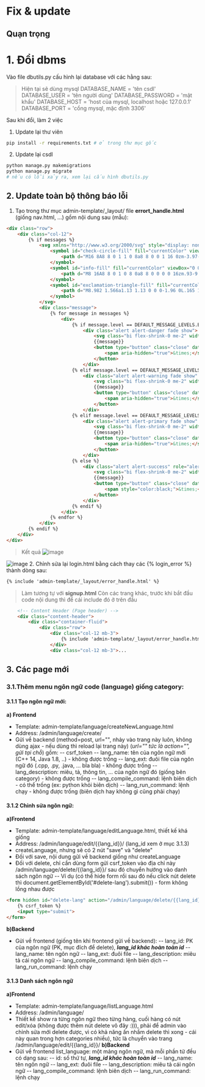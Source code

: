 # Fix & update
## Quạn trọng
# 1. Đổi dbms
Vào file dbutils.py cấu hình lại database với các hằng sau:
> Hiện tại sẽ dùng mysql
DATABASE_NAME = 'tên csdl'
DATABASE_USER = 'tên người dùng'
DATABASE_PASSWORD = 'mật khẩu'
DATABASE_HOST = 'host của mysql, localhost hoặc 127.0.0.1'
DATABASE_PORT = 'cổng mysql, mặc định 3306'

Sau khi đổi, làm 2 việc
1. Update lại thư viên
```bash
pip install -r requirements.txt # ở trong thư mục gốc
```
2. Update lại csdl
```bash
python manage.py makemigrations
python manage.py migrate
# nếu có lỗi xảy ra, xem lại cấu hình dbutils.py
```

## 2. Update toàn bộ thông báo lỗi
1. Tạo trong thư mục admin-template/\_layout/ file **errort\_handle.html** (giống nav.html, ...) gồm nội dung sau (mẫu):
```html
<div class="row">
    <div class="col-12">
        {% if messages %}
            <svg xmlns="http://www.w3.org/2000/svg" style="display: none;">
                <symbol id="check-circle-fill" fill="currentColor" viewBox="0 0 16 16">
                    <path d="M16 8A8 8 0 1 1 0 8a8 8 0 0 1 16 0zm-3.97-3.03a.75.75 0 0 0-1.08.022L7.477 9.417 5.384 7.323a.75.75 0 0 0-1.06 1.06L6.97 11.03a.75.75 0 0 0 1.079-.02l3.992-4.99a.75.75 0 0 0-.01-1.05z"/>
                </symbol>
                <symbol id="info-fill" fill="currentColor" viewBox="0 0 16 16">
                    <path d="M8 16A8 8 0 1 0 8 0a8 8 0 0 0 0 16zm.93-9.412-1 4.705c-.07.34.029.533.304.533.194 0 .487-.07.686-.246l-.088.416c-.287.346-.92.598-1.465.598-.703 0-1.002-.422-.808-1.319l.738-3.468c.064-.293.006-.399-.287-.47l-.451-.081.082-.381 2.29-.287zM8 5.5a1 1 0 1 1 0-2 1 1 0 0 1 0 2z"/>
                </symbol>
                <symbol id="exclamation-triangle-fill" fill="currentColor" viewBox="0 0 16 16">
                    <path d="M8.982 1.566a1.13 1.13 0 0 0-1.96 0L.165 13.233c-.457.778.091 1.767.98 1.767h13.713c.889 0 1.438-.99.98-1.767L8.982 1.566zM8 5c.535 0 .954.462.9.995l-.35 3.507a.552.552 0 0 1-1.1 0L7.1 5.995A.905.905 0 0 1 8 5zm.002 6a1 1 0 1 1 0 2 1 1 0 0 1 0-2z"/>
                </symbol>
            </svg>
            <div class="message">
                {% for message in messages %}
                    <div>
                        {% if message.level == DEFAULT_MESSAGE_LEVELS.ERROR %}
                            <div class="alert alert-danger fade show">
                                <svg class="bi flex-shrink-0 me-2" width="24" height="24" role="img" aria-label="Danger:"><use xlink:href="#exclamation-triangle-fill"/></svg>
                                {{message}}
                                <button type="button" class="close" data-dismiss="alert" aria-label="Close">
                                    <span aria-hidden="true">&times;</span>
                                </button>
                            </div>
                        {% elif message.level == DEFAULT_MESSAGE_LEVELS.WARNING %}
                            <div class="alert alert-warning fade show" role="alert">
                                <svg class="bi flex-shrink-0 me-2" width="24" height="24" role="img" aria-label="Warning:"><use xlink:href="#exclamation-triangle-fill"/></svg>
                                {{message}}
                                <button type="button" class="close" data-dismiss="alert" aria-label="Close">
                                    <span aria-hidden="true">&times;</span>
                                </button>
                            </div>
                        {% elif message.level == DEFAULT_MESSAGE_LEVELS.INFO %}
                            <div class="alert alert-primary fade show" role="alert">
                                <svg class="bi flex-shrink-0 me-2" width="24" height="24" role="img" aria-label="Info:"><use xlink:href="#info-fill"/></svg>
                                {{message}}
                                <button type="button" class="close" data-dismiss="alert" aria-label="Close">
                                    <span aria-hidden="true">&times;</span>
                                </button>
                            </div>
                        {% else %}
                            <div class="alert alert-success" role="alert">
                                <svg class="bi flex-shrink-0 me-2" width="24" height="24" role="img" aria-label="Success:"><use xlink:href="#check-circle-fill"/></svg>
                                {{message}}
                                <button type="button" class="close" data-dismiss="alert" aria-label="Close">
                                    <span style="color:black;">&times;</span>
                                </button>
                            </div>
                        {% endif %}
                    </div>
                {% endfor %}
            </div>
        {% endif %}
    </div>
</div>
```
> Kết quả
![image](https://i.ibb.co/93gFrH5/u1.png)

![image](https://i.ibb.co/pbPnqnV/u2.png)
2. Chỉnh sửa lại login.html bằng cách thay các {% login_error %} thành dòng sau:
```html
{% include 'admin-template/_layout/error_handle.html' %}
```
> Làm tương tự với **signup.html**
> Còn các trang khác, trước khi bắt đầu code nội dung thì để cái include đó ở trên đầu
```html
	<!-- Content Header (Page header) -->
	<div class="content-header">
		<div class="container-fluid">
			<div class="row">
				<div class="col-12 mb-3">
					{% include 'admin-template/_layout/error_handle.html' %}
				</div>
				<div class="col-12 mb-3">...
```
## 3. Các page mới
### 3.1.Thêm menu ngôn ngữ code (language) giống category:
#### 3.1.1 Tạo ngôn ngữ mới:

**a) Frontend**
- Template: admin-template/language/createNewLanguage.html
- Address: /admin/language/create/
- Gửi về backend (method=post, url="", nhảy vào trang này luôn, không dùng ajax - nếu dùng thì reload lại trang này) (_url="" tức là action="", gửi tại chỗ_) gồm:
-- csrf_token
-- lang_name: tên của ngôn ngữ mới (C++ 14, Java 1.8, ..) - không được trống
-- lang_ext: đuôi file của ngôn ngữ đó (.cpp, .py, .java, ... bla bla) - không được trống
-- lang_description: miêu, tả, thông tin, ... của ngôn ngữ đó (giống bên category) - không được trống
-- lang_compile_command: lệnh biên dịch - có thể trống (ex: python khỏi biên dịch)
-- lang_run_command: lệnh chạy - không được trống (biên dịch hay không gì cũng phải chạy)

#### 3.1.2 Chỉnh sửa ngôn ngữ:
**a)Frontend**
- Template: admin-template/language/editLanguage.html, thiết kế khá giống
- Address: /admin/language/edit/{{lang\_id}}/ (lang\_id xem ở mục 3.1.3)
- createLanguage, nhưng sẽ có 2 nút "save" và "delete"
- Đối với save, nội dung gửi về backend giống như createLanguage
- Đối với delete, chỉ cần dùng form gửi csrf\_token vào địa chỉ này /admin/language/delete/{{lang_id}}/ sau đó chuyển hướng vào danh sách ngôn ngữ
-- Ví dụ (có thể hide form rồi sau đó nếu click nút delete thì document.getElementById('#delete-lang').submit()) - form không lồng nhau được
```html
<form hidden id="delete-lang" action="/admin/language/delete/{{lang_id}}/" method="post">
    {% csrf_token %}
    <input type="submit">
</form>
```
**b)Backend**
- Gửi về frontend (giống tên khi frontend gửi về backend):
-- lang_id: PK của ngôn ngữ (PK, mục đích để delete), ***lang_id khác hoàn toàn id***
-- lang_name: tên ngôn ngữ
-- lang_ext: đuôi file
-- lang_description: miêu tả cái ngôn ngữ
-- lang\_compile\_command: lệnh biên dịch
-- lang\_run\_command: lệnh chạy

#### 3.1.3 Danh sách ngôn ngữ
**a)Frontend**
- Template: admin-template/language/listLanguage.html
- Address: /admin/language/
- Thiết kế show ra từng ngôn ngữ theo từng hàng, cuối hàng có nút edit/xóa (không được thêm nút delete vô đây :))), phải để admin vào chỉnh sửa mới delete được, vì có khả năng ấn nhầm delete thì xong - cái này quan trong hợn categories nhiều), tức là chuyển vào trang /admin/language/edit/{{lang_id}}/
**b)Backend**
- Gửi về frontend list_language: một mảng ngôn ngữ, mà mỗi phần tử đều có dạng sau:
-- id: số thứ tự, ***lang_id khác hoàn toàn id***
-- lang_name: tên ngôn ngữ
-- lang_ext: đuôi file
-- lang_description: miêu tả cái ngôn ngữ
-- lang\_compile\_command: lệnh biên dịch
-- lang\_run\_command: lệnh chạy
